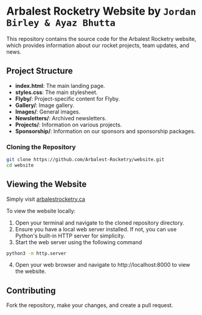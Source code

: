# Arbalest Rocketry Website by `Jordan Birley & Ayaz Bhutta`

This repository contains the source code for the Arbalest Rocketry website, which provides information about our rocket projects, team updates, and news.

## Project Structure
- **index.html**: The main landing page.
- **styles.css**: The main stylesheet.
- **Flyby/**: Project-specific content for Flyby.
- **Gallery/**: Image gallery.
- **Images/**: General images.
- **Newsletters/**: Archived newsletters.
- **Projects/**: Information on various projects.
- **Sponsorship/**: Information on our sponsors and sponsorship packages.

### Cloning the Repository
```sh
git clone https://github.com/Arbalest-Rocketry/website.git
cd website
```

## Viewing the Website

Simply visit [arbalestrocketry.ca](https://arbalestrocketry.ca/)

To view the website locally:

1. Open your terminal and navigate to the cloned repository directory.
2. Ensure you have a local web server installed. If not, you can use Python's built-in HTTP server for simplicity.
3. Start the web server using the following command
```sh
python3 -m http.server
```
4. Open your web browser and navigate to http://localhost:8000 to view the website.

## Contributing
Fork the repository, make your changes, and create a pull request.
